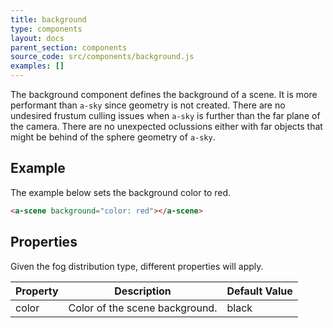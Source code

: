 ```yaml
---
title: background
type: components
layout: docs
parent_section: components
source_code: src/components/background.js
examples: []
---
```


The background component defines the background of a scene. It is more performant than `a-sky` since geometry is not created. There are no undesired frustum culling issues when `a-sky` is further than the far plane of the camera. There are no unexpected oclussions either with far objects that might be behind of the sphere geometry of `a-sky`.

## Example

The example below sets the background color to red.

```html
<a-scene background="color: red"></a-scene>
```

## Properties

Given the fog distribution type, different properties will apply.

| Property | Description                                                                          | Default Value |
|----------|--------------------------------------------------------------------------------------|---------------|
| color    | Color of the scene background. | black          |


